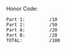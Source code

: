 
Honor Code:

```
Part 1:         /10
Part 2:         /50
Part A:         /20
Part B:         /20
TOTAL:          /100
```